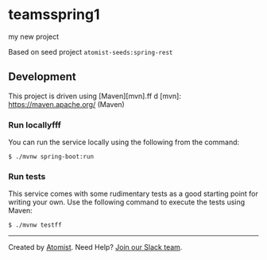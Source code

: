 # teamsspring1
my new project

Based on seed project `atomist-seeds:spring-rest`

## Development

This project is driven using [Maven][mvn].ff
d
[mvn]: https://maven.apache.org/ (Maven)

### Run locallyfff

You can run the service locally using the following from the command:

```
$ ./mvnw spring-boot:run
```

### Run tests

This service comes with some rudimentary tests as a good starting
point for writing your own.  Use the following command to execute the
tests using Maven:

```
$ ./mvnw testff
```

---

Created by [Atomist][atomist].
Need Help?  [Join our Slack team][slack].

[atomist]: https://www.atomist.com/ (Atomist - How Teams Deliver Software)
[slack]: https://join.atomist.com/ (Atomist Community Slack Workspace)
